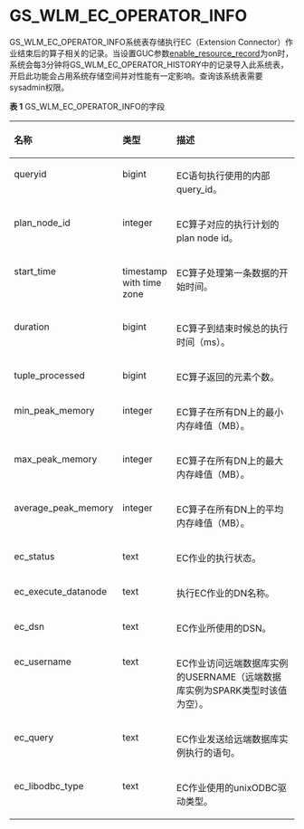 # GS\_WLM\_EC\_OPERATOR\_INFO<a name="ZH-CN_TOPIC_0289900046"></a>

GS\_WLM\_EC\_OPERATOR\_INFO系统表存储执行EC（Extension Connector）作业结束后的算子相关的记录。当设置GUC参数[enable\_resource\_record](负载管理.md#zh-cn_topic_0283137479_zh-cn_topic_0237124729_zh-cn_topic_0059777791_s77bd1023b63c4cd489760aa33f08d1ea)为on时，系统会每3分钟将GS\_WLM\_EC\_OPERATOR\_HISTORY中的记录导入此系统表，开启此功能会占用系统存储空间并对性能有一定影响。查询该系统表需要sysadmin权限。

**表 1**  GS\_WLM\_EC\_OPERATOR\_INFO的字段

<a name="zh-cn_topic_0111176227_table85181143511"></a>

<table><thead align="left"><tr id="zh-cn_topic_0111176227_row12518114125110"><th class="cellrowborder" valign="top" width="22%" id="mcps1.2.4.1.1"><p id="zh-cn_topic_0111176227_p7518161415512"><a name="zh-cn_topic_0111176227_p7518161415512"></a><a name="zh-cn_topic_0111176227_p7518161415512"></a>名称</p>
</th>
<th class="cellrowborder" valign="top" width="19%" id="mcps1.2.4.1.2"><p id="zh-cn_topic_0111176227_p651816147513"><a name="zh-cn_topic_0111176227_p651816147513"></a><a name="zh-cn_topic_0111176227_p651816147513"></a>类型</p>
</th>
<th class="cellrowborder" valign="top" width="59%" id="mcps1.2.4.1.3"><p id="zh-cn_topic_0111176227_p1351919149511"><a name="zh-cn_topic_0111176227_p1351919149511"></a><a name="zh-cn_topic_0111176227_p1351919149511"></a>描述</p>
</th>
</tr>
</thead>
<tbody><tr id="zh-cn_topic_0111176227_row155196149514"><td class="cellrowborder" valign="top" width="22%" headers="mcps1.2.4.1.1 "><p id="zh-cn_topic_0111176227_p2519314135114"><a name="zh-cn_topic_0111176227_p2519314135114"></a><a name="zh-cn_topic_0111176227_p2519314135114"></a>queryid</p>
</td>
<td class="cellrowborder" valign="top" width="19%" headers="mcps1.2.4.1.2 "><p id="zh-cn_topic_0111176227_p1651921418517"><a name="zh-cn_topic_0111176227_p1651921418517"></a><a name="zh-cn_topic_0111176227_p1651921418517"></a>bigint</p>
</td>
<td class="cellrowborder" valign="top" width="59%" headers="mcps1.2.4.1.3 "><p id="zh-cn_topic_0111176227_p4519141415115"><a name="zh-cn_topic_0111176227_p4519141415115"></a><a name="zh-cn_topic_0111176227_p4519141415115"></a>EC语句执行使用的内部query_id。</p>
</td>
</tr>
<tr id="zh-cn_topic_0111176227_row551921411518"><td class="cellrowborder" valign="top" width="22%" headers="mcps1.2.4.1.1 "><p id="zh-cn_topic_0111176227_p85191414155117"><a name="zh-cn_topic_0111176227_p85191414155117"></a><a name="zh-cn_topic_0111176227_p85191414155117"></a>plan_node_id</p>
</td>
<td class="cellrowborder" valign="top" width="19%" headers="mcps1.2.4.1.2 "><p id="zh-cn_topic_0111176227_p1951991455112"><a name="zh-cn_topic_0111176227_p1951991455112"></a><a name="zh-cn_topic_0111176227_p1951991455112"></a>integer</p>
</td>
<td class="cellrowborder" valign="top" width="59%" headers="mcps1.2.4.1.3 "><p id="zh-cn_topic_0111176227_p3519101415516"><a name="zh-cn_topic_0111176227_p3519101415516"></a><a name="zh-cn_topic_0111176227_p3519101415516"></a>EC算子对应的执行计划的plan node id。</p>
</td>
</tr>
<tr id="zh-cn_topic_0111176227_row251961411512"><td class="cellrowborder" valign="top" width="22%" headers="mcps1.2.4.1.1 "><p id="zh-cn_topic_0111176227_p10519171455119"><a name="zh-cn_topic_0111176227_p10519171455119"></a><a name="zh-cn_topic_0111176227_p10519171455119"></a>start_time</p>
</td>
<td class="cellrowborder" valign="top" width="19%" headers="mcps1.2.4.1.2 "><p id="zh-cn_topic_0111176227_p10519314105112"><a name="zh-cn_topic_0111176227_p10519314105112"></a><a name="zh-cn_topic_0111176227_p10519314105112"></a>timestamp with time zone</p>
</td>
<td class="cellrowborder" valign="top" width="59%" headers="mcps1.2.4.1.3 "><p id="zh-cn_topic_0111176227_p751971405113"><a name="zh-cn_topic_0111176227_p751971405113"></a><a name="zh-cn_topic_0111176227_p751971405113"></a>EC算子处理第一条数据的开始时间。</p>
</td>
</tr>
<tr id="zh-cn_topic_0111176227_row15191214175110"><td class="cellrowborder" valign="top" width="22%" headers="mcps1.2.4.1.1 "><p id="zh-cn_topic_0111176227_p7519141412514"><a name="zh-cn_topic_0111176227_p7519141412514"></a><a name="zh-cn_topic_0111176227_p7519141412514"></a>duration</p>
</td>
<td class="cellrowborder" valign="top" width="19%" headers="mcps1.2.4.1.2 "><p id="zh-cn_topic_0111176227_p205191014155120"><a name="zh-cn_topic_0111176227_p205191014155120"></a><a name="zh-cn_topic_0111176227_p205191014155120"></a>bigint</p>
</td>
<td class="cellrowborder" valign="top" width="59%" headers="mcps1.2.4.1.3 "><p id="zh-cn_topic_0111176227_p1451971495114"><a name="zh-cn_topic_0111176227_p1451971495114"></a><a name="zh-cn_topic_0111176227_p1451971495114"></a>EC算子到结束时候总的执行时间（ms）。</p>
</td>
</tr>
<tr id="zh-cn_topic_0111176227_row14519161419512"><td class="cellrowborder" valign="top" width="22%" headers="mcps1.2.4.1.1 "><p id="zh-cn_topic_0111176227_p4519181485114"><a name="zh-cn_topic_0111176227_p4519181485114"></a><a name="zh-cn_topic_0111176227_p4519181485114"></a>tuple_processed</p>
</td>
<td class="cellrowborder" valign="top" width="19%" headers="mcps1.2.4.1.2 "><p id="zh-cn_topic_0111176227_p2519121416514"><a name="zh-cn_topic_0111176227_p2519121416514"></a><a name="zh-cn_topic_0111176227_p2519121416514"></a>bigint</p>
</td>
<td class="cellrowborder" valign="top" width="59%" headers="mcps1.2.4.1.3 "><p id="zh-cn_topic_0111176227_p55195145519"><a name="zh-cn_topic_0111176227_p55195145519"></a><a name="zh-cn_topic_0111176227_p55195145519"></a>EC算子返回的元素个数。</p>
</td>
</tr>
<tr id="zh-cn_topic_0111176227_row13519514115111"><td class="cellrowborder" valign="top" width="22%" headers="mcps1.2.4.1.1 "><p id="zh-cn_topic_0111176227_p45193142511"><a name="zh-cn_topic_0111176227_p45193142511"></a><a name="zh-cn_topic_0111176227_p45193142511"></a>min_peak_memory</p>
</td>
<td class="cellrowborder" valign="top" width="19%" headers="mcps1.2.4.1.2 "><p id="zh-cn_topic_0111176227_p8519151410510"><a name="zh-cn_topic_0111176227_p8519151410510"></a><a name="zh-cn_topic_0111176227_p8519151410510"></a>integer</p>
</td>
<td class="cellrowborder" valign="top" width="59%" headers="mcps1.2.4.1.3 "><p id="zh-cn_topic_0111176227_p165191114145119"><a name="zh-cn_topic_0111176227_p165191114145119"></a><a name="zh-cn_topic_0111176227_p165191114145119"></a>EC算子在所有DN上的最小内存峰值（MB）。</p>
</td>
</tr>
<tr id="zh-cn_topic_0111176227_row651951425114"><td class="cellrowborder" valign="top" width="22%" headers="mcps1.2.4.1.1 "><p id="zh-cn_topic_0111176227_p1519121413516"><a name="zh-cn_topic_0111176227_p1519121413516"></a><a name="zh-cn_topic_0111176227_p1519121413516"></a>max_peak_memory</p>
</td>
<td class="cellrowborder" valign="top" width="19%" headers="mcps1.2.4.1.2 "><p id="zh-cn_topic_0111176227_p1751916147515"><a name="zh-cn_topic_0111176227_p1751916147515"></a><a name="zh-cn_topic_0111176227_p1751916147515"></a>integer</p>
</td>
<td class="cellrowborder" valign="top" width="59%" headers="mcps1.2.4.1.3 "><p id="zh-cn_topic_0111176227_p85191314135116"><a name="zh-cn_topic_0111176227_p85191314135116"></a><a name="zh-cn_topic_0111176227_p85191314135116"></a>EC算子在所有DN上的最大内存峰值（MB）。</p>
</td>
</tr>
<tr id="zh-cn_topic_0111176227_row165191314175116"><td class="cellrowborder" valign="top" width="22%" headers="mcps1.2.4.1.1 "><p id="zh-cn_topic_0111176227_p1252010141514"><a name="zh-cn_topic_0111176227_p1252010141514"></a><a name="zh-cn_topic_0111176227_p1252010141514"></a>average_peak_memory</p>
</td>
<td class="cellrowborder" valign="top" width="19%" headers="mcps1.2.4.1.2 "><p id="zh-cn_topic_0111176227_p3520171413517"><a name="zh-cn_topic_0111176227_p3520171413517"></a><a name="zh-cn_topic_0111176227_p3520171413517"></a>integer</p>
</td>
<td class="cellrowborder" valign="top" width="59%" headers="mcps1.2.4.1.3 "><p id="zh-cn_topic_0111176227_p15520161445117"><a name="zh-cn_topic_0111176227_p15520161445117"></a><a name="zh-cn_topic_0111176227_p15520161445117"></a>EC算子在所有DN上的平均内存峰值（MB）。</p>
</td>
</tr>
<tr id="zh-cn_topic_0111176227_row1252051419514"><td class="cellrowborder" valign="top" width="22%" headers="mcps1.2.4.1.1 "><p id="zh-cn_topic_0111176227_p19520161411513"><a name="zh-cn_topic_0111176227_p19520161411513"></a><a name="zh-cn_topic_0111176227_p19520161411513"></a>ec_status</p>
</td>
<td class="cellrowborder" valign="top" width="19%" headers="mcps1.2.4.1.2 "><p id="p967041611266"><a name="p967041611266"></a><a name="p967041611266"></a>text</p>
</td>
<td class="cellrowborder" valign="top" width="59%" headers="mcps1.2.4.1.3 "><p id="zh-cn_topic_0111176227_p1520131411519"><a name="zh-cn_topic_0111176227_p1520131411519"></a><a name="zh-cn_topic_0111176227_p1520131411519"></a>EC作业的执行状态。</p>
</td>
</tr>
<tr id="zh-cn_topic_0111176227_row1452061412518"><td class="cellrowborder" valign="top" width="22%" headers="mcps1.2.4.1.1 "><p id="zh-cn_topic_0111176227_p1052071445117"><a name="zh-cn_topic_0111176227_p1052071445117"></a><a name="zh-cn_topic_0111176227_p1052071445117"></a>ec_execute_datanode</p>
</td>
<td class="cellrowborder" valign="top" width="19%" headers="mcps1.2.4.1.2 "><p id="p1294341032617"><a name="p1294341032617"></a><a name="p1294341032617"></a>text</p>
</td>
<td class="cellrowborder" valign="top" width="59%" headers="mcps1.2.4.1.3 "><p id="zh-cn_topic_0111176227_p185204140516"><a name="zh-cn_topic_0111176227_p185204140516"></a><a name="zh-cn_topic_0111176227_p185204140516"></a>执行EC作业的DN名称。</p>
</td>
</tr>
<tr id="zh-cn_topic_0111176227_row145201414185120"><td class="cellrowborder" valign="top" width="22%" headers="mcps1.2.4.1.1 "><p id="zh-cn_topic_0111176227_p752019149519"><a name="zh-cn_topic_0111176227_p752019149519"></a><a name="zh-cn_topic_0111176227_p752019149519"></a>ec_dsn</p>
</td>
<td class="cellrowborder" valign="top" width="19%" headers="mcps1.2.4.1.2 "><p id="p1864199132618"><a name="p1864199132618"></a><a name="p1864199132618"></a>text</p>
</td>
<td class="cellrowborder" valign="top" width="59%" headers="mcps1.2.4.1.3 "><p id="zh-cn_topic_0111176227_p65207145515"><a name="zh-cn_topic_0111176227_p65207145515"></a><a name="zh-cn_topic_0111176227_p65207145515"></a>EC作业所使用的DSN。</p>
</td>
</tr>
<tr id="zh-cn_topic_0111176227_row10520151445118"><td class="cellrowborder" valign="top" width="22%" headers="mcps1.2.4.1.1 "><p id="zh-cn_topic_0111176227_p13520181445118"><a name="zh-cn_topic_0111176227_p13520181445118"></a><a name="zh-cn_topic_0111176227_p13520181445118"></a>ec_username</p>
</td>
<td class="cellrowborder" valign="top" width="19%" headers="mcps1.2.4.1.2 "><p id="p78491180263"><a name="p78491180263"></a><a name="p78491180263"></a>text</p>
</td>
<td class="cellrowborder" valign="top" width="59%" headers="mcps1.2.4.1.3 "><p id="zh-cn_topic_0111176227_p1452031415113"><a name="zh-cn_topic_0111176227_p1452031415113"></a><a name="zh-cn_topic_0111176227_p1452031415113"></a>EC作业访问远端数据库实例的USERNAME（远端数据库实例为SPARK类型时该值为空）。</p>
</td>
</tr>
<tr id="zh-cn_topic_0111176227_row1752017141518"><td class="cellrowborder" valign="top" width="22%" headers="mcps1.2.4.1.1 "><p id="zh-cn_topic_0111176227_p12520111475115"><a name="zh-cn_topic_0111176227_p12520111475115"></a><a name="zh-cn_topic_0111176227_p12520111475115"></a>ec_query</p>
</td>
<td class="cellrowborder" valign="top" width="19%" headers="mcps1.2.4.1.2 "><p id="p189871974265"><a name="p189871974265"></a><a name="p189871974265"></a>text</p>
</td>
<td class="cellrowborder" valign="top" width="59%" headers="mcps1.2.4.1.3 "><p id="zh-cn_topic_0111176227_p3520111414515"><a name="zh-cn_topic_0111176227_p3520111414515"></a><a name="zh-cn_topic_0111176227_p3520111414515"></a>EC作业发送给远端数据库实例执行的语句。</p>
</td>
</tr>
<tr id="zh-cn_topic_0111176227_row752012145514"><td class="cellrowborder" valign="top" width="22%" headers="mcps1.2.4.1.1 "><p id="zh-cn_topic_0111176227_p6520181475113"><a name="zh-cn_topic_0111176227_p6520181475113"></a><a name="zh-cn_topic_0111176227_p6520181475113"></a>ec_libodbc_type</p>
</td>
<td class="cellrowborder" valign="top" width="19%" headers="mcps1.2.4.1.2 "><p id="zh-cn_topic_0111176227_p155201314115112"><a name="zh-cn_topic_0111176227_p155201314115112"></a><a name="zh-cn_topic_0111176227_p155201314115112"></a>text</p>
</td>
<td class="cellrowborder" valign="top" width="59%" headers="mcps1.2.4.1.3 "><p id="p1110460144112"><a name="p1110460144112"></a><a name="p1110460144112"></a>EC作业使用的unixODBC驱动类型。</p>
</td>
</tr>
</tbody>
</table>
